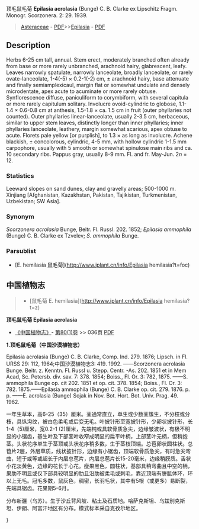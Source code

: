 顶毛鼠毛菊 **Epilasia acrolasia** (Bunge) C. B. Clarke ex Lipschitz Fragm. Monogr. Scorzonera. 2: 29. 1939.

> [Asteraceae](http://www.iplant.cn/info/Asteraceae?t=foc) - [PDF](http://www.iplant.cn/foc/pdf/Asteraceae.pdf)>>[Epilasia](http://www.iplant.cn/info/Epilasia?t=foc) - [PDF](http://www.iplant.cn/foc/pdf/Epilasia.pdf)

## Description

Herbs 6-25 cm tall, annual. Stem erect, moderately branched often already from base or more rarely unbranched, arachnoid hairy, glabrescent, leafy. Leaves narrowly spatulate, narrowly lanceolate, broadly lanceolate, or rarely ovate-lanceolate, 1-4(-5) × 0.2-1(-2) cm, ± arachnoid hairy, base attenuate and finally semiamplexicaul, margin flat or somewhat undulate and densely microdentate, apex acute to acuminate or more rarely obtuse. Synflorescence diffuse, paniculiform to corymbiform, with several capitula or more rarely capitulum solitary. Involucre ovoid-cylindric to globose, 1.1-1.4 × 0.6-0.8 cm at anthesis, 1.5-1.8 × ca. 1.5 cm in fruit (outer phyllaries not counted). Outer phyllaries linear-lanceolate, usually 2-3.5 cm, herbaceous, similar to upper stem leaves, distinctly longer than inner phyllaries; inner phyllaries lanceolate, leathery, margin somewhat scarious, apex obtuse to acute. Florets pale yellow [or purplish], to 1.3 × as long as involucre. Achene blackish, ± concolorous, cylindric, 4-5 mm, with hollow cylindric 1-1.5 mm carpophore, usually with 5 smooth or somewhat spinulose main ribs and ca. 10 secondary ribs. Pappus gray, usually 8-9 mm. Fl. and fr. May-Jun. 2*n* = 12.

### Statistics
Leeward slopes on sand dunes, clay and gravelly areas; 500-1000 m. Xinjiang [Afghanistan, Kazakhstan, Pakistan, Tajikistan, Turkmenistan, Uzbekistan; SW Asia].

### Synonym
*Scorzonera acrolasia* Bunge, Beitr. Fl. Russl. 202. 1852; *Epilasia ammophila* (Bunge) C. B. Clarke ex Tzvelev; *S. ammophila* Bunge.

### Parsublist

* [E.  hemilasia  鼠毛菊](http://www.iplant.cn/info/Epilasia hemilasia?t=foc)

## 中国植物志

> * [鼠毛菊  E.  hemilasia](http://www.iplant.cn/info/Epilasia hemilasia?t=z)

**顶毛鼠毛菊 Epilasia acrolasia**

* [《中国植物志》](http://www.iplant.cn/frps)- [第80(1)卷](http://www.iplant.cn/frps/vol/80(1)) >> 036页 [PDF](http://www.iplant.cn/frps/pdf/80(1)/036.PDF)

**1.顶毛鼠毛菊（中国沙漠植物志）**

Epilasia acrolasia (Bunge) C. B. Clarke, Comp. Ind. 279. 1876; Lipsch. in Fl. URSS 29: 112, 1964;中国沙漠植物志3: 419. 1992. ——Scorzonera acrolasia Bunge. Beitr. z. Kenntn. Fl. Russl u. Stepp. Centr. -As. 202. 1851 et in Mem Acad, Sc. Petersb. div. sav. 7: 378. 1854; Boiss., Fl. Or. 3: 782, 1875. ——S. ammophila Bunge op. cit 202. 1851 et op. cit. 378. 1854; Boiss., Fl. Or. 3: 782. 1875.——Epilasia ammophila (Bunge) C. B. Clarke op. cit. 279. 1876. p. p. ——E. acrolasia (Bunge) Sojak in Nov. Bot. Hort. Bot. Univ. Prag. 49. 1962.

一年生草本，高6-25（35）厘米。茎通常直立，单生或少数茎簇生，不分枝或分枝，具纵沟纹，被白色柔毛或后变无毛。叶披针形至宽披针形，少卵状披针形，长1-4（5)厘米，宽0.2-1 (2)厘米，先端钝或具软骨质急尖，边缘皱波状，有极不明显的小锯齿，基生叶及下部茎叶收窄成明显的扁平叶柄，上部茎叶无柄，但稍抱茎。头状花序单生于茎顶或头状花序稍多数，生于茎枝顶端。总苞卵状圆柱状。总苞片2层，外层草质，线状披针形，边缘有小锯齿，顶端软骨质急尖，有时急尖弯曲，短于或等或超长于内层总苞片，内层总苞片长15-20毫米，边缘稍膜质。舌状小花淡黄色，边缘的花长于心花。瘦果黑色，圆柱状，基部具稍弯曲且中空的柄，果肋不明显或仅下部具较明显的肋且沿肋被柔毛或刺毛，靠近顶端有胼胝体环，环以上无毛。冠毛多数，鼠灰色，稠密，长羽毛状，其中有5根（或更多）易断裂，先端具锯齿。花果期5-6月。

分布新疆（乌苏）。生于沙丘背风坡、粘土及石质地。哈萨克斯坦、乌兹别克斯坦、伊朗、阿富汗地区有分布。模式标本采自克孜尔地区。

}